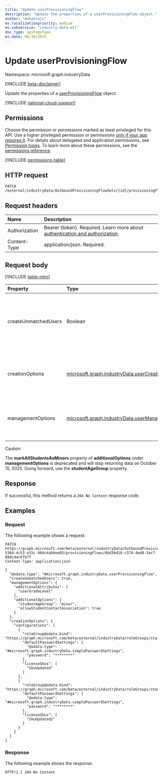 ```yaml
---
title: "Update userProvisioningFlow"
description: "Update the properties of a userProvisioningFlow object."
author: "mohanrajc"
ms.localizationpriority: medium
ms.subservice: "industry-data-etl"
doc_type: apiPageType
ms.date: 06/30/2025
---
```


# Update userProvisioningFlow

Namespace: microsoft.graph.industryData

[!INCLUDE [beta-disclaimer](../../includes/beta-disclaimer.md)]

Update the properties of a [userProvisioningFlow](../resources/industrydata-userprovisioningflow.md) object.

[!INCLUDE [national-cloud-support](../../includes/global-only.md)]

## Permissions

Choose the permission or permissions marked as least privileged for this API. Use a higher privileged permission or permissions [only if your app requires it](/graph/permissions-overview#best-practices-for-using-microsoft-graph-permissions). For details about delegated and application permissions, see [Permission types](/graph/permissions-overview#permission-types). To learn more about these permissions, see the [permissions reference](/graph/permissions-reference).

<!-- {
  "blockType": "permissions",
  "name": "industrydata-userprovisioningflow-update-permissions"
}
-->

[!INCLUDE [permissions-table](../includes/permissions/industrydata-userprovisioningflow-update-permissions.md)]

## HTTP request

<!-- {
  "blockType": "ignored"
}
-->

```http
PATCH /external/industryData/OutboundProvisioningFlowSets/{id}/provisioningFlows/{id}
```

## Request headers

| Name          | Description                 |
| :------------ | :-------------------------- |
| Authorization |Bearer {token}. Required. Learn more about [authentication and authorization](/graph/auth/auth-concepts).|
| Content-Type  | application/json. Required. |

## Request body

[!INCLUDE [table-intro](../../includes/update-property-table-intro.md)]

| Property             | Type                                                                        | Description                                                                                 |
| :------------------- | :-------------------------------------------------------------------------- | :------------------------------------------------------------------------------------------ |
| createUnmatchedUsers | Boolean                                                                     | A Boolean choice indicating whether unmatched users should be created or ignored. Optional. |
            |
| creationOptions      | [microsoft.graph.industryData.userCreationOptions](../resources/industrydata-usercreationoptions.md)     | The different management choices for the new users to be provisioned. Optional.             |
| managementOptions    | [microsoft.graph.industryData.userManagementOptions](../resources/industrydata-usermanagementoptions.md) | The different attribute choices for all the users to be considered. Required.               |   

> [!CAUTION]
> The **markAllStudentsAsMinors** property of **additionalOptions** under **managementOptions** is deprecated and will stop returning data on October 15, 2025. Going forward, use the **studentAgeGroup** property.

## Response

If successful, this method returns a `204 No Content` response code.

## Examples

### Request

The following example shows a request.

<!-- {
  "blockType": "request",
  "name": "update_userprovisioningflow"
}
-->

```http
PATCH https://graph.microsoft.com/beta/external/industryData/OutboundProvisioningFlowSets/9ab41255-5364-4c53-e15c-08dc4ab6ee03/provisioningFlows/dbd36d16-c574-4ed8-3ac7-08dc4ac6fb7f
Content-Type: application/json

{
  "@odata.type": "#microsoft.graph.industryData.userProvisioningFlow",
  "createUnmatchedUsers": true,
  "managementOptions": {
    "additionalAttributes": [
      "userGradeLevel"
    ],
    "additionalOptions": {
      "studentAgeGroup": "minor",
      "allowStudentContactAssociation": true
    }
  },
  "creationOptions": {
    "configurations": [
      {
        "roleGroup@odata.bind": "https://graph.microsoft.com/beta/external/industryData/roleGroups/staff",
        "defaultPasswordSettings": {
          "@odata.type": "#microsoft.graph.industryData.simplePasswordSettings",
          "password": "********"
        },
        "licenseSkus": [
          "SkuUpdated"
        ]
      },
      {
        "roleGroup@odata.bind": "https://graph.microsoft.com/beta/external/industryData/roleGroups/students",
        "defaultPasswordSettings": {
          "@odata.type": "#microsoft.graph.industryData.simplePasswordSettings",
          "password": "********"
        },
        "licenseSkus": [
          "SkuUpdated2"
        ]
      }
    ]
  }
}
```

### Response

The following example shows the response.

<!-- {
  "blockType": "response",
  "truncated": true
}
-->

```http
HTTP/1.1 204 No Content
```
